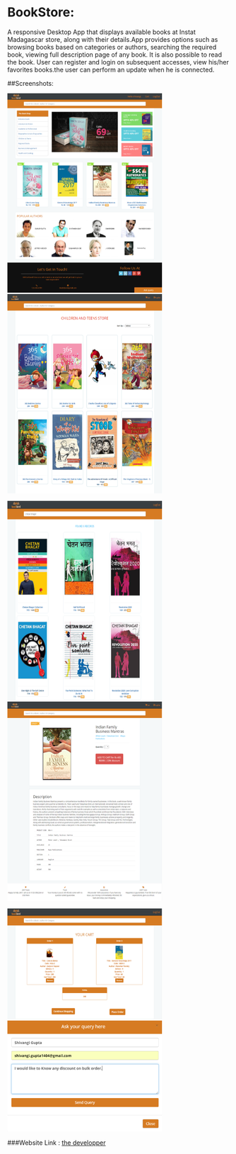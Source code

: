 # BookStore:
A responsive Desktop App that displays available books at Instat Madagascar store, along with their details.App provides options such as browsing books based on categories or authors, searching the required book, viewing full description page of any book. It is also possible to read the book. User can register and login on subsequent accesses, view his/her favorites books.the user can perform an update when he is connected.

##Screenshots:
<p>
  <kbd><img src="screenshot/index.png" width="350" height="450"/></kbd>
  &nbsp;&nbsp;&nbsp;&nbsp;&nbsp;&nbsp;&nbsp;&nbsp;
  <kbd><img src="screenshot/category.png" width="350" height="450"/></kbd>
</p>

<p>
  <kbd><img src="screenshot/search.png" width="350" height="450"/></kbd>
  &nbsp;&nbsp;&nbsp;&nbsp;&nbsp;&nbsp;&nbsp;&nbsp;
  <kbd><img src="screenshot/description.png" width="350" height="450"/></kbd>
</p>

<p>
  <kbd><img src="screenshot/cart.png" width="350" height="250"/></kbd>
  &nbsp;&nbsp;&nbsp;&nbsp;&nbsp;&nbsp;&nbsp;&nbsp;
  <kbd><img src="screenshot/query.png" width="350" height="250"/></kbd>
</p>


###Website Link :
<a href="https://www.facebook.com/profile.php?id=100067432890450">the developper</a>
